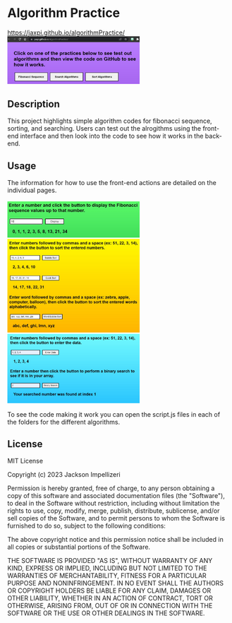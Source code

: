 # Algorithm Practice

https://jaxpi.github.io/algorithmPractice/
<br><img src="assets/mainscreenshot.jpg" style="width:300px; height auto;">


## Description

This project highlights simple algorithm codes for fibonacci sequence, sorting, and searching. Users can test out the alrogithms using the front-end interface and then look into the code to see how it works in the back-end.


## Usage

The information for how to use the front-end actions are detailed on the individual pages.<br>
<br><img src="assets/fibscreenshot.jpg" style="width:300px; height auto;">
<br><img src="assets/sortscreenshot.jpg" style="width:300px; height auto;">
<br><img src="assets/searchscreenshot.jpg" style="width:300px; height auto;">

To see the code making it work you can open the script.js files in each of the folders for the different algorithms.


## License

MIT License

Copyright (c) 2023 Jackson Impellizeri

Permission is hereby granted, free of charge, to any person obtaining a copy
of this software and associated documentation files (the "Software"), to deal
in the Software without restriction, including without limitation the rights
to use, copy, modify, merge, publish, distribute, sublicense, and/or sell
copies of the Software, and to permit persons to whom the Software is
furnished to do so, subject to the following conditions:

The above copyright notice and this permission notice shall be included in all
copies or substantial portions of the Software.

THE SOFTWARE IS PROVIDED "AS IS", WITHOUT WARRANTY OF ANY KIND, EXPRESS OR
IMPLIED, INCLUDING BUT NOT LIMITED TO THE WARRANTIES OF MERCHANTABILITY,
FITNESS FOR A PARTICULAR PURPOSE AND NONINFRINGEMENT. IN NO EVENT SHALL THE
AUTHORS OR COPYRIGHT HOLDERS BE LIABLE FOR ANY CLAIM, DAMAGES OR OTHER
LIABILITY, WHETHER IN AN ACTION OF CONTRACT, TORT OR OTHERWISE, ARISING FROM,
OUT OF OR IN CONNECTION WITH THE SOFTWARE OR THE USE OR OTHER DEALINGS IN THE
SOFTWARE.